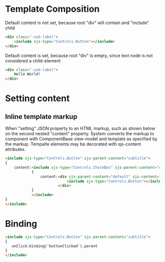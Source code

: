 # Template Composition
Default content is not set, because root "div" will contain and "include" child
```html
<div class="-sub-label">
    <include sjs-type="Controls.Button"></include>
</div>
```
Default content is set, because root "div" is empty, since text node is not considered a child-element
```html
<div class="-sub-label">
    Hello World!
</div>
```

# Setting content
## Inline template markup

When "setting" JSON property to an HTML markup, such as shown below on the second nested "content" property. System converts the markup to component with ComponentBase view-model and template as specified by the markup.
Tempalte elements may be decorated with sjs-content attributes. 
```html
<include sjs-type="Controls.Button" sjs-parent-content="subtitle">
{
    content:<include sjs-type="Controls.CheckBox" sjs-parent-content="default" >
            {
                content:<div sjs-parent-content="default" sjs-content="default" class="-sub-label">
                            <include sjs-type="Controls.Button"></include>
                        </div>
            }
            </include>      
}
</include>
```

# Binding
```html
<include sjs-type="Controls.Button" sjs-parent-content="subtitle">
{
   onClick:binding('buttonClicked').parent
}
</include>
```
